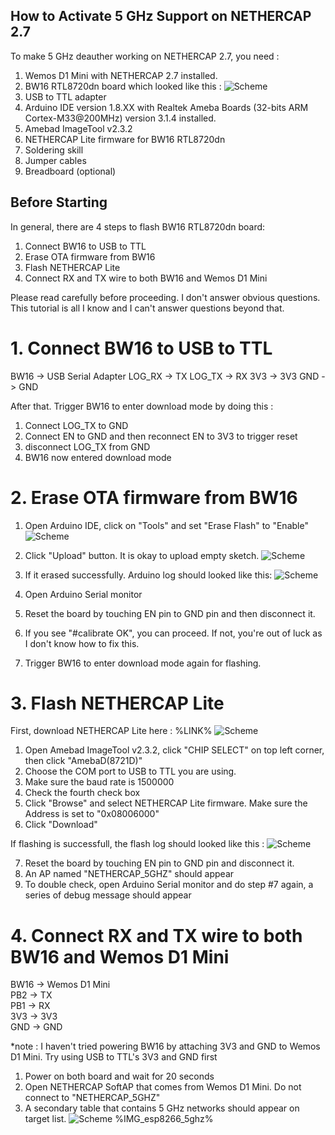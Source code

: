 ## How to Activate 5 GHz Support on NETHERCAP 2.7
To make 5 GHz deauther working on NETHERCAP 2.7, you need :
1. Wemos D1 Mini with NETHERCAP 2.7 installed.
2. BW16 RTL8720dn board which looked like this :
![Scheme](images/BW16_Pinout.png)
3. USB to TTL adapter
4. Arduino IDE version 1.8.XX with Realtek Ameba Boards (32-bits ARM Cortex-M33@200MHz) version 3.1.4 installed.
5. Amebad ImageTool v2.3.2
6. NETHERCAP Lite firmware for BW16 RTL8720dn
7. Soldering skill
8. Jumper cables
9. Breadboard (optional)

## Before Starting
In general, there are 4 steps to flash BW16 RTL8720dn board:
1. Connect BW16 to USB to TTL
2. Erase OTA firmware from BW16
3. Flash NETHERCAP Lite
4. Connect RX and TX wire to both BW16 and Wemos D1 Mini

Please read carefully before proceeding. I don't answer obvious questions. This tutorial is all I know and I can't answer questions beyond that.
# 1. Connect BW16 to USB to TTL
BW16   -> USB Serial Adapter
LOG_RX -> TX
LOG_TX -> RX
3V3    -> 3V3
GND    -> GND

After that. Trigger BW16 to enter download mode by doing this :
1. Connect LOG_TX to GND
2. Connect EN to GND and then reconnect EN to 3V3 to trigger reset
3. disconnect LOG_TX from GND
4. BW16 now entered download mode

# 2. Erase OTA firmware from BW16
1. Open Arduino IDE, click on "Tools" and set "Erase Flash" to "Enable"
![Scheme](images/BW16_setErase.png)
2. Click "Upload" button. It is okay to upload empty sketch.
![Scheme](images/BW16_erase.png)
3. If it erased successfully. Arduino log should looked like this:
![Scheme](images/BW16_eraseSuccess.png)

4. Open Arduino Serial monitor
5. Reset the board by touching EN pin to GND pin and then disconnect it.
6. If you see "#calibrate OK", you can proceed. If not, you're out of luck as I don't know how to fix this.
7. Trigger BW16 to enter download mode again for flashing.

# 3. Flash NETHERCAP Lite
First, download NETHERCAP Lite here : %LINK%
![Scheme](images/BW16_ImageTool.png)
1. Open Amebad ImageTool v2.3.2, click "CHIP SELECT" on top left corner, then click "AmebaD(8721D)"
2. Choose the COM port to USB to TTL you are using.
3. Make sure the baud rate is 1500000
4. Check the fourth check box
5. Click "Browse" and select NETHERCAP Lite firmware. Make sure the Address is set to "0x08006000"
6. Click "Download"

If flashing is successfull, the flash log should looked like this : 
![Scheme](images/BW16_flash_success.png)

7. Reset the board by touching EN pin to GND pin and disconnect it.
8. An AP named "NETHERCAP_5GHZ" should appear
9. To double check, open Arduino Serial monitor and do step #7 again, a series of debug message should appear

# 4. Connect RX and TX wire to both BW16 and Wemos D1 Mini
BW16   -> Wemos D1 Mini <br>
PB2    -> TX <br>
PB1    -> RX <br>
3V3    -> 3V3 <br>
GND    -> GND <br>

*note  : I haven't tried powering BW16 by attaching 3V3 and GND to Wemos D1 Mini. Try using USB to TTL's 3V3 and GND first

1. Power on both board and wait for 20 seconds
2. Open NETHERCAP SoftAP that comes from Wemos D1 Mini. Do not connect to "NETHERCAP_5GHZ"
3. A secondary table that contains 5 GHz networks should appear on target list.
![Scheme](images/esp8266_5ghz.jpg)
%IMG_esp8266_5ghz%
